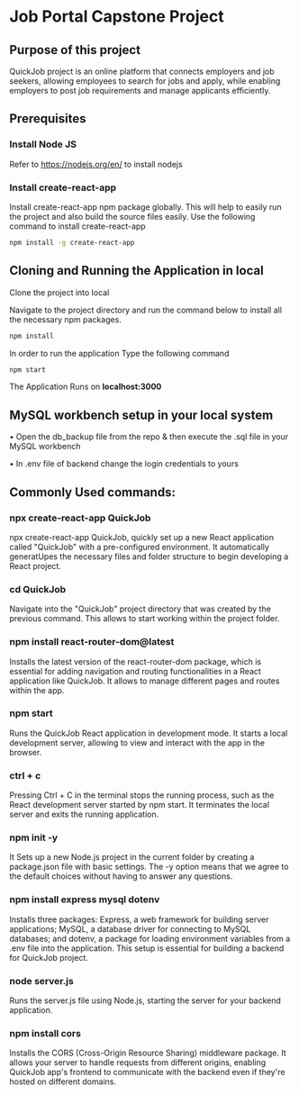 # Job Portal Capstone Project

## Purpose of this project
QuickJob project is an online platform that connects employers and job seekers, allowing employees to search for jobs and apply, while enabling employers to post job requirements and manage applicants efficiently.

## Prerequisites

### Install Node JS
Refer to https://nodejs.org/en/ to install nodejs

### Install create-react-app
Install create-react-app npm package globally. This will help to easily run the project and also build the source files easily. Use the following command to install create-react-app

```bash
npm install -g create-react-app
```

## Cloning and Running the Application in local
Clone the project into local

Navigate to the project directory and run the command below to install all the necessary npm packages.

```bash
npm install
```

In order to run the application Type the following command
``` bash
npm start
```
The Application Runs on **localhost:3000** 

## MySQL workbench setup in your local system
• Open the db_backup file from the repo & then execute the .sql file in your MySQL workbench

• In .env file of backend change the login credentials to yours

## Commonly Used commands: 

### npx create-react-app QuickJob
npx create-react-app QuickJob, quickly set up a new React application called "QuickJob" with a pre-configured environment. It automatically generatUpes the necessary files and folder structure to begin developing a React project.

### cd QuickJob
Navigate into the "QuickJob" project directory that was created by the previous command. This allows to start working within the project folder.

### npm install react-router-dom@latest
Installs the latest version of the react-router-dom package, which is essential for adding navigation and routing functionalities in a React application like QuickJob. It allows to manage different pages and routes within the app.

### npm start
Runs the QuickJob React application in development mode. It starts a local development server, allowing to view and interact with the app in the browser.

### ctrl + c
Pressing Ctrl + C in the terminal stops the running process, such as the React development server started by npm start. It terminates the local server and exits the running application.

### npm init -y
It Sets up a new Node.js project in the current folder by creating a package.json file with basic settings. The -y option means that we agree to the default choices without having to answer any questions.

### npm install express mysql dotenv
Installs three packages: Express, a web framework for building server applications; MySQL, a database driver for connecting to MySQL databases; and dotenv, a package for loading environment variables from a .env file into the application. This setup is essential for building a backend for QuickJob project.

### node server.js
 Runs the server.js file using Node.js, starting the server for your backend application.

### npm install cors
Installs the CORS (Cross-Origin Resource Sharing) middleware package. It allows your server to handle requests from different origins, enabling QuickJob app's frontend to communicate with the backend even if they're hosted on different domains.

